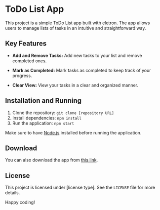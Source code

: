# ToDo List App

This project is a simple ToDo List app built with eletron. The app allows users to manage lists of tasks in an intuitive and straightforward way.

## Key Features

- **Add and Remove Tasks:** Add new tasks to your list and remove completed ones.
  
- **Mark as Completed:** Mark tasks as completed to keep track of your progress.

- **Clear View:** View your tasks in a clear and organized manner.


## Installation and Running

1. Clone the repository: `git clone [repository URL]`
2. Install dependencies: `npm install`
3. Run the application: `npm start`

Make sure to have [Node.js](https://nodejs.org/) installed before running the application.

## Download

You can also download the app from [this link](https://deluciaugo.wixsite.com/todolistapp).

## License

This project is licensed under [license type]. See the `LICENSE` file for more details.

Happy coding!
